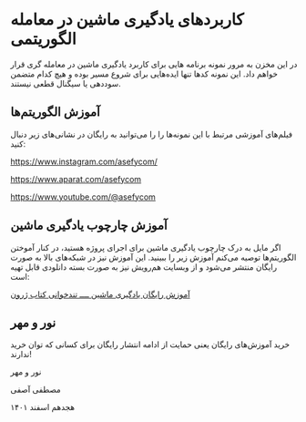 # کاربردهای یادگیری ماشین در معامله الگوریتمی

  

در این مخزن به مرور نمونه برنامه هایی برای  کاربرد یادگیری ماشین در معامله گری قرار خواهم داد. این‌ نمونه کدها تنها ایده‌هایی برای شروع مسیر بوده و هیچ کدام متضمن سوددهی یا سیگنال قطعی نیستند. 
  
## آموزش الگوریتم‌ها
فیلم‌های آموزشی مرتبط با این نمونه‌ها را را می‌توانید به رایگان در نشانی‌های زیر دنبال کنید:


https://www.instagram.com/asefycom/

https://www.aparat.com/asefycom

https://www.youtube.com/@asefycom



## آموزش چارچوب یادگیری ماشین
اگر مایل به درک چارچوب یادگیری ماشین برای اجرای پروژه هستید، در کنار آموختن الگوریتم‌ها توصیه می‌کنم آموزش زیر را ببینید. این آموزش نیز در شبکه‌های بالا به صورت رایگان منتشر می‌شود و از وبسایت هم‌رویش نیز به صورت بسته دانلودی قابل تهیه است:

[آموزش رایگان یادگیری ماشین ــــ تندخوانی کتاب ژرون](https://hamruyesh.com/product/machine-learning-free-course-geron-book/)

  
## نور و مهر
  خرید آموزش‌های رایگان یعنی حمایت از ادامه انتشار رایگان برای کسانی که توان خرید ندارند! 
  


نور و مهر

مصطفی آصفی

هجدهم اسفند ۱۴۰۱